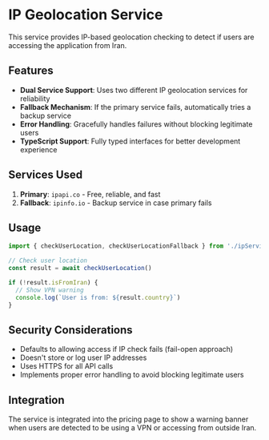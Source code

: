 # IP Geolocation Service

This service provides IP-based geolocation checking to detect if users are accessing the application from Iran.

## Features

- **Dual Service Support**: Uses two different IP geolocation services for reliability
- **Fallback Mechanism**: If the primary service fails, automatically tries a backup service
- **Error Handling**: Gracefully handles failures without blocking legitimate users
- **TypeScript Support**: Fully typed interfaces for better development experience

## Services Used

1. **Primary**: `ipapi.co` - Free, reliable, and fast
2. **Fallback**: `ipinfo.io` - Backup service in case primary fails

## Usage

```typescript
import { checkUserLocation, checkUserLocationFallback } from './ipService'

// Check user location
const result = await checkUserLocation()

if (!result.isFromIran) {
  // Show VPN warning
  console.log(`User is from: ${result.country}`)
}
```

## Security Considerations

- Defaults to allowing access if IP check fails (fail-open approach)
- Doesn't store or log user IP addresses
- Uses HTTPS for all API calls
- Implements proper error handling to avoid blocking legitimate users

## Integration

The service is integrated into the pricing page to show a warning banner when users are detected to be using a VPN or accessing from outside Iran.
